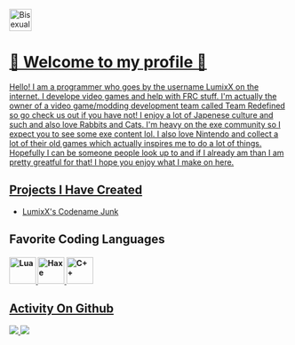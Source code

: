 <a href="https://www.apa.org/pi/lgbt/resources/bisexual"><img title="Bisexual" src="https://upload.wikimedia.org/wikipedia/commons/thumb/2/2a/Bisexual_Pride_Flag.svg/255px-Bisexual_Pride_Flag.svg.png" width="40"/> </h4> 

# 👋 Welcome to my profile 👋
Hello! I am a programmer who goes by the username LumixX on the internet.
I develope video games and help with FRC stuff.
I'm actually the owner of a video game/modding development team called Team Redefined so go check us out if you have not!
I enjoy a lot of Japenese culture and such and also love Rabbits and Cats.
I'm heavy on the exe community so I expect you to see some exe content lol.
I also love Nintendo and collect a lot of their old games which actually inspires me to do a lot of things. 
Hopefully I can be someone people look up to and if I already am than I am pretty greatful for that!
I hope you enjoy what I make on here.

## Projects I Have Created
- [LumixX's Codename Junk](https://github.com/LumixX-git/LumixXs-Codename-Junk)

## Favorite Coding Languages
<h4>   <a href="https://lua.org"><img title="Lua" src="https://upload.wikimedia.org/wikipedia/commons/thumb/c/cf/Lua-Logo.svg/1200px-Lua-Logo.svg.png" width="48"/>   <a href="https://haxe.org"><img title="Haxe" src="https://cdn.jsdelivr.net/gh/devicons/devicon/icons/haxe/haxe-original.svg" width="48"/>  <a href="https://learn.microsoft.com/en-us/cpp/windows/latest-supported-vc-redist?view=msvc-170"><img title="C++" src="https://upload.wikimedia.org/wikipedia/commons/thumb/1/18/ISO_C%2B%2B_Logo.svg/120px-ISO_C%2B%2B_Logo.svg.png" width="48"> </h4> 

## Activity On Github

![](https://github-readme-stats.vercel.app/api?username=LumixX-git&show_icons=true&theme=nord)
![](https://github-readme-stats.vercel.app/api/top-langs/?username=LumixX-git&layout=compact&show_icons=true&theme=nord)



